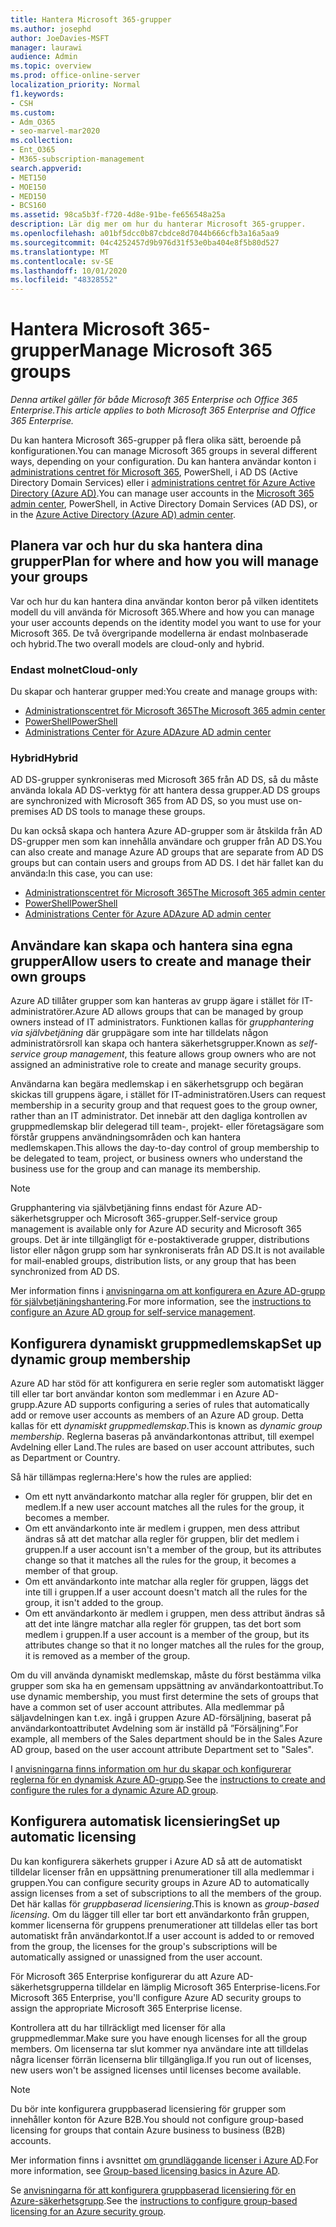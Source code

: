 ```yaml
---
title: Hantera Microsoft 365-grupper
ms.author: josephd
author: JoeDavies-MSFT
manager: laurawi
audience: Admin
ms.topic: overview
ms.prod: office-online-server
localization_priority: Normal
f1.keywords:
- CSH
ms.custom:
- Adm_O365
- seo-marvel-mar2020
ms.collection:
- Ent_O365
- M365-subscription-management
search.appverid:
- MET150
- MOE150
- MED150
- BCS160
ms.assetid: 98ca5b3f-f720-4d8e-91be-fe656548a25a
description: Lär dig mer om hur du hanterar Microsoft 365-grupper.
ms.openlocfilehash: a01bf5dcc0b87cbdce8d7044b666cfb3a16a5aa9
ms.sourcegitcommit: 04c4252457d9b976d31f53e0ba404e8f5b80d527
ms.translationtype: MT
ms.contentlocale: sv-SE
ms.lasthandoff: 10/01/2020
ms.locfileid: "48328552"
---
```

# <a name="manage-microsoft-365-groups"></a><span data-ttu-id="c5c4f-103">Hantera Microsoft 365-grupper</span><span class="sxs-lookup"><span data-stu-id="c5c4f-103">Manage Microsoft 365 groups</span></span>

<span data-ttu-id="c5c4f-104">*Denna artikel gäller för både Microsoft 365 Enterprise och Office 365 Enterprise.*</span><span class="sxs-lookup"><span data-stu-id="c5c4f-104">*This article applies to both Microsoft 365 Enterprise and Office 365 Enterprise.*</span></span>

<span data-ttu-id="c5c4f-105">Du kan hantera Microsoft 365-grupper på flera olika sätt, beroende på konfigurationen.</span><span class="sxs-lookup"><span data-stu-id="c5c4f-105">You can manage Microsoft 365 groups in several different ways, depending on your configuration.</span></span> <span data-ttu-id="c5c4f-106">Du kan hantera användar konton i [administrations centret för Microsoft 365](https://docs.microsoft.com/microsoft-365/admin/add-users/), PowerShell, i AD DS (Active Directory Domain Services) eller i [administrations centret för Azure Active Directory (Azure AD)](https://docs.microsoft.com/azure/active-directory/fundamentals/active-directory-groups-create-azure-portal).</span><span class="sxs-lookup"><span data-stu-id="c5c4f-106">You can manage user accounts in the [Microsoft 365 admin center](https://docs.microsoft.com/microsoft-365/admin/add-users/), PowerShell, in Active Directory Domain Services (AD DS), or in the [Azure Active Directory (Azure AD) admin center](https://docs.microsoft.com/azure/active-directory/fundamentals/active-directory-groups-create-azure-portal).</span></span> 

## <a name="plan-for-where-and-how-you-will-manage-your-groups"></a><span data-ttu-id="c5c4f-107">Planera var och hur du ska hantera dina grupper</span><span class="sxs-lookup"><span data-stu-id="c5c4f-107">Plan for where and how you will manage your groups</span></span>

<span data-ttu-id="c5c4f-108">Var och hur du kan hantera dina användar konton beror på vilken identitets modell du vill använda för Microsoft 365.</span><span class="sxs-lookup"><span data-stu-id="c5c4f-108">Where and how you can manage your user accounts depends on the identity model you want to use for your Microsoft 365.</span></span> <span data-ttu-id="c5c4f-109">De två övergripande modellerna är endast molnbaserade och hybrid.</span><span class="sxs-lookup"><span data-stu-id="c5c4f-109">The two overall models are cloud-only and hybrid.</span></span>
  
### <a name="cloud-only"></a><span data-ttu-id="c5c4f-110">Endast molnet</span><span class="sxs-lookup"><span data-stu-id="c5c4f-110">Cloud-only</span></span>

<span data-ttu-id="c5c4f-111">Du skapar och hanterar grupper med:</span><span class="sxs-lookup"><span data-stu-id="c5c4f-111">You create and manage groups with:</span></span>

- [<span data-ttu-id="c5c4f-112">Administrationscentret för Microsoft 365</span><span class="sxs-lookup"><span data-stu-id="c5c4f-112">The Microsoft 365 admin center</span></span>](https://docs.microsoft.com/microsoft-365/admin/add-users/)
- [<span data-ttu-id="c5c4f-113">PowerShell</span><span class="sxs-lookup"><span data-stu-id="c5c4f-113">PowerShell</span></span>](maintain-group-membership-with-microsoft-365-powershell.md)
- [<span data-ttu-id="c5c4f-114">Administrations Center för Azure AD</span><span class="sxs-lookup"><span data-stu-id="c5c4f-114">Azure AD admin center</span></span>](https://docs.microsoft.com/azure/active-directory/fundamentals/active-directory-groups-create-azure-portal)
    
### <a name="hybrid"></a><span data-ttu-id="c5c4f-115">Hybrid</span><span class="sxs-lookup"><span data-stu-id="c5c4f-115">Hybrid</span></span>

<span data-ttu-id="c5c4f-116">AD DS-grupper synkroniseras med Microsoft 365 från AD DS, så du måste använda lokala AD DS-verktyg för att hantera dessa grupper.</span><span class="sxs-lookup"><span data-stu-id="c5c4f-116">AD DS groups are synchronized with Microsoft 365 from AD DS, so you must use on-premises AD DS tools to manage these groups.</span></span>

<span data-ttu-id="c5c4f-117">Du kan också skapa och hantera Azure AD-grupper som är åtskilda från AD DS-grupper men som kan innehålla användare och grupper från AD DS.</span><span class="sxs-lookup"><span data-stu-id="c5c4f-117">You can also create and manage Azure AD groups that are separate from AD DS groups but can contain users and groups from AD DS.</span></span> <span data-ttu-id="c5c4f-118">I det här fallet kan du använda:</span><span class="sxs-lookup"><span data-stu-id="c5c4f-118">In this case, you can use:</span></span>

- [<span data-ttu-id="c5c4f-119">Administrationscentret för Microsoft 365</span><span class="sxs-lookup"><span data-stu-id="c5c4f-119">The Microsoft 365 admin center</span></span>](https://docs.microsoft.com/microsoft-365/admin/add-users/)
- [<span data-ttu-id="c5c4f-120">PowerShell</span><span class="sxs-lookup"><span data-stu-id="c5c4f-120">PowerShell</span></span>](maintain-group-membership-with-microsoft-365-powershell.md)
- [<span data-ttu-id="c5c4f-121">Administrations Center för Azure AD</span><span class="sxs-lookup"><span data-stu-id="c5c4f-121">Azure AD admin center</span></span>](https://docs.microsoft.com/azure/active-directory/fundamentals/active-directory-groups-create-azure-portal)

## <a name="allow-users-to-create-and-manage-their-own-groups"></a><span data-ttu-id="c5c4f-122">Användare kan skapa och hantera sina egna grupper</span><span class="sxs-lookup"><span data-stu-id="c5c4f-122">Allow users to create and manage their own groups</span></span>

<span data-ttu-id="c5c4f-123">Azure AD tillåter grupper som kan hanteras av grupp ägare i stället för IT-administratörer.</span><span class="sxs-lookup"><span data-stu-id="c5c4f-123">Azure AD allows groups that can be managed by group owners instead of IT administrators.</span></span> <span data-ttu-id="c5c4f-124">Funktionen kallas för *grupphantering via självbetjäning* där gruppägare som inte har tilldelats någon administratörsroll kan skapa och hantera säkerhetsgrupper.</span><span class="sxs-lookup"><span data-stu-id="c5c4f-124">Known as *self-service group management*, this feature allows group owners who are not assigned an administrative role to create and manage security groups.</span></span> 

<span data-ttu-id="c5c4f-125">Användarna kan begära medlemskap i en säkerhetsgrupp och begäran skickas till gruppens ägare, i stället för IT-administratören.</span><span class="sxs-lookup"><span data-stu-id="c5c4f-125">Users can request membership in a security group and that request goes to the group owner, rather than an IT administrator.</span></span> <span data-ttu-id="c5c4f-126">Det innebär att den dagliga kontrollen av gruppmedlemskap blir delegerad till team-, projekt- eller företagsägare som förstår gruppens användningsområden och kan hantera medlemskapen.</span><span class="sxs-lookup"><span data-stu-id="c5c4f-126">This allows the day-to-day control of group membership to be delegated to team, project, or business owners who understand the business use for the group and can manage its membership.</span></span>

>[!Note]
><span data-ttu-id="c5c4f-127">Grupphantering via självbetjäning finns endast för Azure AD-säkerhetsgrupper och Microsoft 365-grupper.</span><span class="sxs-lookup"><span data-stu-id="c5c4f-127">Self-service group management is available only for Azure AD security and Microsoft 365 groups.</span></span> <span data-ttu-id="c5c4f-128">Det är inte tillgängligt för e-postaktiverade grupper, distributions listor eller någon grupp som har synkroniserats från AD DS.</span><span class="sxs-lookup"><span data-stu-id="c5c4f-128">It is not available for mail-enabled groups, distribution lists, or any group that has been synchronized from AD DS.</span></span>
>

<span data-ttu-id="c5c4f-129">Mer information finns i [anvisningarna om att konfigurera en Azure AD-grupp för självbetjäningshantering](https://docs.microsoft.com/azure/active-directory/active-directory-accessmanagement-self-service-group-management).</span><span class="sxs-lookup"><span data-stu-id="c5c4f-129">For more information, see the [instructions to configure an Azure AD group for self-service management](https://docs.microsoft.com/azure/active-directory/active-directory-accessmanagement-self-service-group-management).</span></span>

## <a name="set-up-dynamic-group-membership"></a><span data-ttu-id="c5c4f-130">Konfigurera dynamiskt gruppmedlemskap</span><span class="sxs-lookup"><span data-stu-id="c5c4f-130">Set up dynamic group membership</span></span>

<span data-ttu-id="c5c4f-131">Azure AD har stöd för att konfigurera en serie regler som automatiskt lägger till eller tar bort användar konton som medlemmar i en Azure AD-grupp.</span><span class="sxs-lookup"><span data-stu-id="c5c4f-131">Azure AD supports configuring a series of rules that automatically add or remove user accounts as members of an Azure AD group.</span></span> <span data-ttu-id="c5c4f-132">Detta kallas för ett *dynamiskt gruppmedlemskap*.</span><span class="sxs-lookup"><span data-stu-id="c5c4f-132">This is known as *dynamic group membership*.</span></span> <span data-ttu-id="c5c4f-133">Reglerna baseras på användarkontonas attribut, till exempel Avdelning eller Land.</span><span class="sxs-lookup"><span data-stu-id="c5c4f-133">The rules are based on user account attributes, such as Department or Country.</span></span>

<span data-ttu-id="c5c4f-134">Så här tillämpas reglerna:</span><span class="sxs-lookup"><span data-stu-id="c5c4f-134">Here's how the rules are applied:</span></span>

- <span data-ttu-id="c5c4f-135">Om ett nytt användarkonto matchar alla regler för gruppen, blir det en medlem.</span><span class="sxs-lookup"><span data-stu-id="c5c4f-135">If a new user account matches all the rules for the group, it becomes a member.</span></span>
- <span data-ttu-id="c5c4f-136">Om ett användarkonto inte är medlem i gruppen, men dess attribut ändras så att det matchar alla regler för gruppen, blir det medlem i gruppen.</span><span class="sxs-lookup"><span data-stu-id="c5c4f-136">If a user account isn't a member of the group, but its attributes change so that it matches all the rules for the group, it becomes a member of that group.</span></span>
- <span data-ttu-id="c5c4f-137">Om ett användarkonto inte matchar alla regler för gruppen, läggs det inte till i gruppen.</span><span class="sxs-lookup"><span data-stu-id="c5c4f-137">If a user account doesn't match all the rules for the group, it isn't added to the group.</span></span>
- <span data-ttu-id="c5c4f-138">Om ett användarkonto är medlem i gruppen, men dess attribut ändras så att det inte längre matchar alla regler för gruppen, tas det bort som medlem i gruppen.</span><span class="sxs-lookup"><span data-stu-id="c5c4f-138">If a user account is a member of the group, but its attributes change so that it no longer matches all the rules for the group, it is removed as a member of the group.</span></span>

<span data-ttu-id="c5c4f-139">Om du vill använda dynamiskt medlemskap, måste du först bestämma vilka grupper som ska ha en gemensam uppsättning av användarkontoattribut.</span><span class="sxs-lookup"><span data-stu-id="c5c4f-139">To use dynamic membership, you must first determine the sets of groups that have a common set of user account attributes.</span></span> <span data-ttu-id="c5c4f-140">Alla medlemmar på säljavdelningen kan t.ex. ingå i gruppen Azure AD-försäljning, baserat på användarkontoattributet Avdelning som är inställd på ”Försäljning”.</span><span class="sxs-lookup"><span data-stu-id="c5c4f-140">For example, all members of the Sales department should be in the Sales Azure AD group, based on the user account attribute Department set to "Sales".</span></span>

<span data-ttu-id="c5c4f-141">I [anvisningarna finns information om hur du skapar och konfigurerar reglerna för en dynamisk Azure AD-grupp](https://docs.microsoft.com/azure/active-directory/active-directory-groups-dynamic-membership-azure-portal).</span><span class="sxs-lookup"><span data-stu-id="c5c4f-141">See the [instructions to create and configure the rules for a dynamic Azure AD group](https://docs.microsoft.com/azure/active-directory/active-directory-groups-dynamic-membership-azure-portal).</span></span>

## <a name="set-up-automatic-licensing"></a><span data-ttu-id="c5c4f-142">Konfigurera automatisk licensiering</span><span class="sxs-lookup"><span data-stu-id="c5c4f-142">Set up automatic licensing</span></span>

<span data-ttu-id="c5c4f-143">Du kan konfigurera säkerhets grupper i Azure AD så att de automatiskt tilldelar licenser från en uppsättning prenumerationer till alla medlemmar i gruppen.</span><span class="sxs-lookup"><span data-stu-id="c5c4f-143">You can configure security groups in Azure AD to automatically assign licenses from a set of subscriptions to all the members of the group.</span></span> <span data-ttu-id="c5c4f-144">Det här kallas för *gruppbaserad licensiering*.</span><span class="sxs-lookup"><span data-stu-id="c5c4f-144">This is known as *group-based licensing*.</span></span> <span data-ttu-id="c5c4f-145">Om du lägger till eller tar bort ett användarkonto från gruppen, kommer licenserna för gruppens prenumerationer att tilldelas eller tas bort automatiskt från användarkontot.</span><span class="sxs-lookup"><span data-stu-id="c5c4f-145">If a user account is added to or removed from the group, the licenses for the group's subscriptions will be automatically assigned or unassigned from the user account.</span></span>

<span data-ttu-id="c5c4f-146">För Microsoft 365 Enterprise konfigurerar du att Azure AD-säkerhetsgrupperna tilldelar en lämplig Microsoft 365 Enterprise-licens.</span><span class="sxs-lookup"><span data-stu-id="c5c4f-146">For Microsoft 365 Enterprise, you'll configure Azure AD security groups to assign the appropriate Microsoft 365 Enterprise license.</span></span>

<span data-ttu-id="c5c4f-147">Kontrollera att du har tillräckligt med licenser för alla gruppmedlemmar.</span><span class="sxs-lookup"><span data-stu-id="c5c4f-147">Make sure you have enough licenses for all the group members.</span></span> <span data-ttu-id="c5c4f-148">Om licenserna tar slut kommer nya användare inte att tilldelas några licenser förrän licenserna blir tillgängliga.</span><span class="sxs-lookup"><span data-stu-id="c5c4f-148">If you run out of licenses, new users won't be assigned licenses until licenses become available.</span></span>

>[!Note]
><span data-ttu-id="c5c4f-149">Du bör inte konfigurera gruppbaserad licensiering för grupper som innehåller konton för Azure B2B.</span><span class="sxs-lookup"><span data-stu-id="c5c4f-149">You should not configure group-based licensing for groups that contain Azure business to business (B2B) accounts.</span></span>
>

<span data-ttu-id="c5c4f-150">Mer information finns i avsnittet [om grundläggande licenser i Azure AD](https://docs.microsoft.com/azure/active-directory/active-directory-licensing-whatis-azure-portal).</span><span class="sxs-lookup"><span data-stu-id="c5c4f-150">For more information, see [Group-based licensing basics in Azure AD](https://docs.microsoft.com/azure/active-directory/active-directory-licensing-whatis-azure-portal).</span></span>

<span data-ttu-id="c5c4f-151">Se [anvisningarna för att konfigurera gruppbaserad licensiering för en Azure-säkerhetsgrupp](https://docs.microsoft.com/azure/active-directory/active-directory-licensing-group-assignment-azure-portal).</span><span class="sxs-lookup"><span data-stu-id="c5c4f-151">See the [instructions to configure group-based licensing for an Azure security group](https://docs.microsoft.com/azure/active-directory/active-directory-licensing-group-assignment-azure-portal).</span></span>
